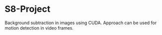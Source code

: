 # S8-Project

Background subtraction in images using CUDA.
Approach can be used for motion detection in video frames.
